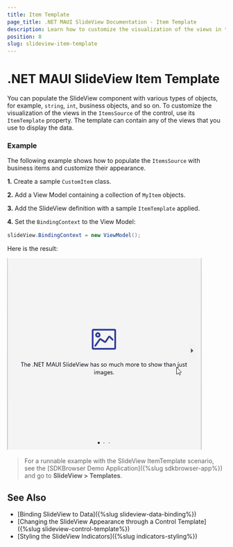 ```yaml
---
title: Item Template
page_title: .NET MAUI SlideView Documentation - Item Template
description: Learn how to customize the visualization of the views in the ItemsSource of the control by using the ItemTemplate property.
position: 8
slug: slideview-item-template
---
```


# .NET MAUI SlideView Item Template

You can populate the SlideView component with various types of objects, for example, `string`, `int`, business objects, and so on. To customize the visualization of the views in the `ItemsSource` of the control, use its `ItemTemplate` property. The template can contain any of the views that you use to display the data.

### Example

The following example shows how to populate the `ItemsSource` with business items and customize their appearance.

**1.** Create a sample `CustomItem` class. 

<snippet id='slideview-itemtemplate-datamodel' />

**2.** Add a View Model containing a collection of `MyItem` objects.

<snippet id='slideview-itemtemplate-viewmodel' />

**3.** Add the SlideView definition with a sample `ItemTemplate` applied.

<snippet id='slideview-item-template-xaml' />

**4.** Set the `BindingContext` to the View Model:

```C#
slideView.BindingContext = new ViewModel();
```

Here is the result:

![.NET MAUI SlideView with ItemTemplate applied](images/slideview-item-template.gif)

> For a runnable example with the SlideView ItemTemplate scenario, see the [SDKBrowser Demo Application]({%slug sdkbrowser-app%}) and go to **SlideView > Templates**.

## See Also

- [Binding SlideView to Data]({%slug slideview-data-binding%})
- [Changing the SlideView Appearance through a Control Template]({%slug slideview-control-template%})
- [Styling the SlideView Indicators]({%slug indicators-styling%})